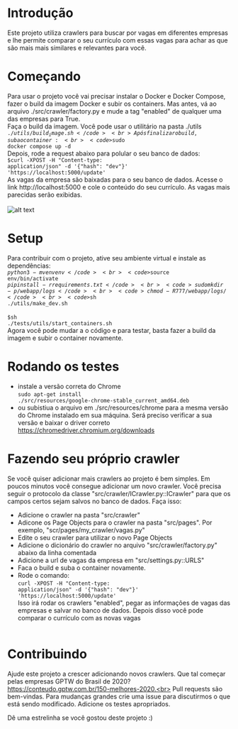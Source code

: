 # Introdução
Este projeto utiliza crawlers para buscar por vagas em diferentes empresas e lhe permite comparar o seu currículo com essas vagas para achar as que são mais mais similares e relevantes para você.
# Começando
Para usar o projeto você vai precisar instalar o Docker e Docker Compose, fazer o build da imagem Docker e subir os containers.
Mas antes, vá ao arquivo ./src/crawler/factory.py e mude a tag "enabled" de qualquer uma das empresas para True.<br>
Faça o build da imagem. Você pode usar o utilitário na pasta ./utils
<br><code>$./utils/build_image.sh</code><br>
Após finalizar o build, suba o container:
<br><code>$sudo docker compose up -d</code><br>
Depois, rode a request abaixo para polular o seu banco de dados:
<br><code>$curl -XPOST -H "Content-type: application/json" -d '{"hash": "dev"}' 'https://localhost:5000/update'</code><br>
As vagas da empresa são baixadas para o seu banco de dados.
Acesse o link http://localhost:5000 e cole o conteúdo do seu currículo. As vagas mais parecidas serão exibidas.
<br><br>
![alt text](https://i.ibb.co/HH2cJZk/web-page.png)

# Setup
Para contribuir com o projeto, ative seu ambiente virtual e instale as dependências:
<br><code>$python3 -m venv env</code>
<br><code>$source env/bin/activate</code>
<br><code>$pip install -r requirements.txt</code>
<br><code>sudo mkdir -p /webapp/logs</code>
<br><code>chmod -R 777 /webapp/logs/</code>
<br><code>$sh ./utils/make_dev.sh</code><br>
<br><code>$sh ./tests/utils/start_containers.sh</code><br>
Agora você pode mudar a o código e para testar, basta fazer a build da imagem e subir o container novamente.

# Rodando os testes
- instale a versão correta do Chrome
<br><code>sudo apt-get install ./src/resources/google-chrome-stable_current_amd64.deb</code>
- ou subistiua o arquivo em ./src/resources/chrome para a mesma versão do Chrome instalado em sua máquina. Será preciso verificar a sua versão e baixar o driver correto https://chromedriver.chromium.org/downloads 


# Fazendo seu próprio crawler
Se você quiser adicionar mais crawlers ao projeto é bem simples. Em poucos minutos você consegue adicionar um novo crawler. Você precisa seguir o protocolo da classe "src/crawler/ICrawler.py::ICrawler" para que os campos certos sejam salvos no banco de dados. Faça isso:
- Adicione o crawler na pasta "src/crawler"
- Adicone os Page Objects para o crawler na pasta "src/pages". Por exemplo, "scr/pages/my_crawler/vagas.py"
- Edite o seu crawler para utilizar o novo Page Objects
- Adicione o dicionário do crawler no arquivo "src/crawler/factory.py" abaixo da linha comentada
- Adicione a url de vagas da empresa em "src/settings.py::URLS"
- Faca o build e suba o container novamente.
- Rode o comando:
<br><code>curl -XPOST -H "Content-type: application/json" -d '{"hash": "dev"}' 'https://localhost:5000/update'</code><br>
Isso irá rodar os crawlers "enabled", pegar as informações de vagas das empresas e salvar no banco de dados. Depois disso você pode comparar o currículo com as novas vagas<br><br>

# Contribuindo
Ajude este projeto a crescer adicionando novos crawlers. Que tal começar pelas empresas GPTW do Brasil de 2020? https://conteudo.gptw.com.br/150-melhores-2020.<br>
Pull requests são bem-vindas. Para mudanças grandes crie uma issue para discutirmos o que está sendo modificado. Adicione os testes apropriados.

Dê uma estrelinha se você gostou deste projeto :)